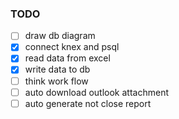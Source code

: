 ### TODO

- [ ] draw db diagram
- [x] connect knex and psql
- [x] read data from excel
- [x] write data to db
- [ ] think work flow
- [ ] auto download outlook attachment
- [ ] auto generate not close report
